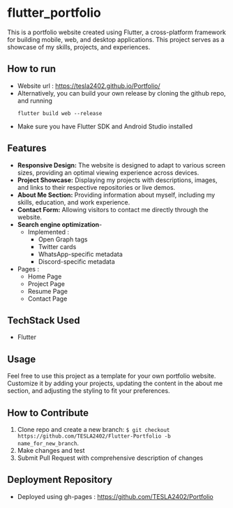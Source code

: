 # flutter_portfolio

This is a portfolio website created using Flutter, a cross-platform framework for building mobile, web, and desktop applications. This project serves as a showcase of my skills, projects, and experiences.

## How to run
- Website url : https://tesla2402.github.io/Portfolio/
- Alternatively, you can build your own release by cloning the github repo, and running 
  ```
  flutter build web --release
  ```
- Make sure you have Flutter SDK and Android Studio installed

## Features

- **Responsive Design:** The website is designed to adapt to various screen sizes, providing an optimal viewing experience across devices.
- **Project Showcase:** Displaying my projects with descriptions, images, and links to their respective repositories or live demos.
- **About Me Section:** Providing information about myself, including my skills, education, and work experience.
- **Contact Form:** Allowing visitors to contact me directly through the website.
- **Search engine optimization**-
  - Implemented :
    - Open Graph tags
    - Twitter cards
    - WhatsApp-specific metadata
    - Discord-specific metadata
- Pages : 
  - Home Page
  - Project Page
  - Resume Page
  - Contact Page

## TechStack Used
- Flutter

## Usage

Feel free to use this project as a template for your own portfolio website. Customize it by adding your projects, updating the content in the about me section, and adjusting the styling to fit your preferences.

## How to Contribute

1. Clone repo and create a new branch: `$ git checkout https://github.com/TESLA2402/Flutter-Portfolio -b name_for_new_branch`.
2. Make changes and test
3. Submit Pull Request with comprehensive description of changes

## Deployment Repository

- Deployed using gh-pages : https://github.com/TESLA2402/Portfolio

